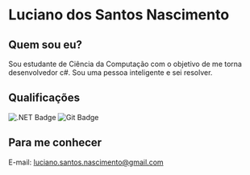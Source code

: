 # Luciano dos Santos Nascimento

## Quem sou eu?

Sou estudante de Ciência da Computação com o objetivo de me torna desenvolvedor c#. Sou uma pessoa inteligente e sei resolver.

##  Qualificações

![.NET Badge](https://img.shields.io/badge/.NET-512BD4?logo=dotnet&logoColor=fff&style=plastic)
![Git Badge](https://img.shields.io/badge/Git-F05032?logo=git&logoColor=fff&style=plastic)



## Para me conhecer

E-mail: luciano.santos.nascimento@gmail.com
